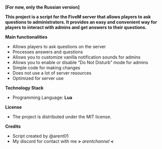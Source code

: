 **[For now, only the Russian version]**

**This project is a script for the FiveM server that allows players to ask questions to administrators. It provides an easy and convenient way for players to interact with admins and get answers to their questions.**

  **Main functionalities**
   - Allows players to ask questions on the server
   - Processes answers and questions
   - Allows you to customize vanilla notification sounds for admins
   - Allows you to enable or disable “Do Not Disturb” mode for admins
   - Simple code for making changes
   - Does not use a lot of server resources
   - Optimized for server use

  **Technology Stack**
   + Programming Language: **Lua**

  **License**
   * The project is distributed under the MIT license.

  **Credits**
   * Script created by @arent01
   * My discord for contact with me **>** *arentchannel* **<**
